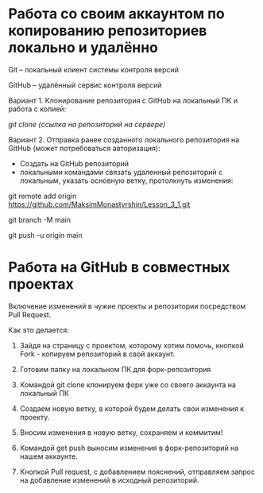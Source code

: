 # Работа со своим аккаунтом по копированию репозиториев локально и удалённо

Git – локальный клиент системы контроля версий

GitHub – удалённый сервис контроля версий

Вариант 1. Клонирование репозитория с GitHub на локальный ПК и работа с копией:

*git clone (ссылка на репозиторий на сервере)*

Вариант 2. Отправка ранее созданного локального репозитория на GitHub (может потребоваться авторизация):

-	Создать на GitHub репозиторий
-	локальными командами связать удаленный репозиторий с локальным, указать основную ветку, протолкнуть изменения:

git remote add origin https://github.com/MaksimMonastyrshin/Lesson_3_1.git

git branch -M main

git push -u origin main



# Работа на GitHub в совместных проектах

Включение изменений в чужие проекты и репозитории посредством Pull Request.

Как это делается:

1. Зайдя на страницу с проектом, которому хотим помочь, кнопкой Fork - копируем репозиторий в свой аккаунт.

2. Готовим папку на локальном ПК для форк-репозитория

3. Командой git clone клонируем форк уже со своего аккаунта на локальный ПК

4. Создаем новую ветку, в которой будем делать свои изменения к проекту.

5. Вносим изменения в новую ветку, сохраняем и коммитим!

6. Командой get push выносим изменения в форк-репозиторий на нашем аккаунте.

7. Кнопкой Pull request, с добавлением пояснений, отправляем запрос на добавление изменений в исходный репозиторий.
